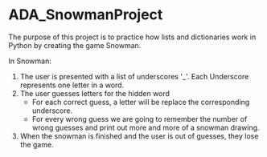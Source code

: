 # ADA_SnowmanProject
The purpose of this project is to practice how lists and dictionaries work in Python by creating the game Snowman.

In Snowman:

1. The user is presented with a list of underscores '_'. Each Underscore represents one letter in a word.
2. The user guesses letters for the hidden word
    - For each correct guess, a letter will be replace the corresponding underscore.
    - For every wrong guess we are going to remember the number of wrong guesses and print out more and more of a snowman drawing.
3. When the snowman is finished and the user is out of guesses, they lose the game.
